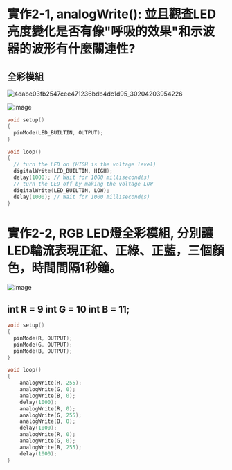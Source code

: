 # 實作2-1, analogWrite(): 並且觀查LED亮度變化是否有像"呼吸的效果"和示波器的波形有什麼關連性?
## 全彩模組
![4dabe03fb2547cee471236bdb4dc1d95_30204203954226](https://user-images.githubusercontent.com/89329219/132114859-9b72644d-912a-450e-8a8e-ed84ac35e49b.jpg)

![image](https://user-images.githubusercontent.com/89329219/132114727-4ce71b57-883d-4f29-85a8-cecb62ea9b45.png)
````C
void setup()
{
  pinMode(LED_BUILTIN, OUTPUT);
}

void loop()
{
  // turn the LED on (HIGH is the voltage level)
  digitalWrite(LED_BUILTIN, HIGH);
  delay(1000); // Wait for 1000 millisecond(s)
  // turn the LED off by making the voltage LOW
  digitalWrite(LED_BUILTIN, LOW);
  delay(1000); // Wait for 1000 millisecond(s)
}
````
# 實作2-2, RGB LED燈全彩模組, 分別讓LED輪流表現正紅、正綠、正藍，三個顏色，時間間隔1秒鐘。
![image](https://user-images.githubusercontent.com/89329219/132114668-6458b64d-56e2-48a3-9c0e-151f7364b2fb.png)
## int R = 9   int G = 10   int B = 11;
````C
void setup()
{
  pinMode(R, OUTPUT);
  pinMode(G, OUTPUT);
  pinMode(B, OUTPUT);  
}

void loop()
{
	analogWrite(R, 255);
	analogWrite(G, 0);
	analogWrite(B, 0);
  	delay(1000);
	analogWrite(R, 0);
	analogWrite(G, 255);
	analogWrite(B, 0);
  	delay(1000);
	analogWrite(R, 0);
	analogWrite(G, 0);
	analogWrite(B, 255);
  	delay(1000);  
}
````       
